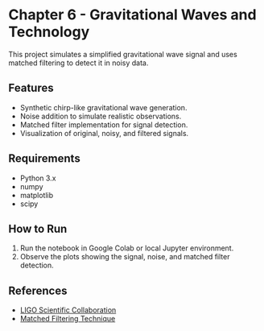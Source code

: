 # Chapter 6 - Gravitational Waves and Technology

This project simulates a simplified gravitational wave signal and uses matched filtering to detect it in noisy data.

## Features

- Synthetic chirp-like gravitational wave generation.  
- Noise addition to simulate realistic observations.  
- Matched filter implementation for signal detection.  
- Visualization of original, noisy, and filtered signals.

## Requirements

- Python 3.x  
- numpy  
- matplotlib  
- scipy  

## How to Run

1. Run the notebook in Google Colab or local Jupyter environment.  
2. Observe the plots showing the signal, noise, and matched filter detection.

## References

- [LIGO Scientific Collaboration](https://ligo.org/science/Publication-GW150914/)  
- [Matched Filtering Technique](https://arxiv.org/abs/1501.04113)
